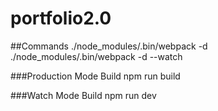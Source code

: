 # portfolio2.0


##Commands
./node_modules/.bin/webpack -d
./node_modules/.bin/webpack -d --watch

###Production Mode Build
npm run build

###Watch Mode Build
npm run dev

